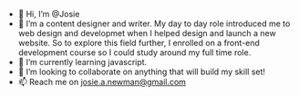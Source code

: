 - 👋 Hi, I’m @Josie
- 👀  I’m a content designer and writer. My day to day role introduced me to web design and developmet when I helped design and launch a new website. So to explore this field further, I enrolled on a front-end development course so I could study around my full time role. 
- 🌱 I’m currently learning javascript.
- 💞️ I’m looking to collaborate on anything that will build my skill set!
- 📫 Reach me on josie.a.newman@gmail.com

<!---
JosieAilsa/JosieAilsa is a ✨ special ✨ repository because its `README.md` (this file) appears on your GitHub profile.
You can click the Preview link to take a look at your changes.
--->

